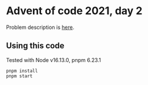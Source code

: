 # Advent of code 2021, day 2

Problem description is [here](https://adventofcode.com/2021/day/2).

## Using this code

Tested with Node v16.13.0, pnpm 6.23.1

```
pnpm install
pnpm start
```
